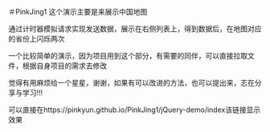 ＃PinkJing1
这个演示主要是来展示中国地图     

通过计时器模拟请求实现发送数据，展示在右侧列表上，得到数据后，在地图对应的省份上闪烁两次

一个比较简单的演示，因为项目用到这个部分，有需要的同伴，可以直接拉取文件，根据自身项目的需求去修改



觉得有用麻烦给一个星星，谢谢，如果有可以改进的方法，也可以提出来，志在分享与学习!!!

可以直接在https://pinkyun.github.io/PinkJing1/jQuery-demo/index该链接显示效果
